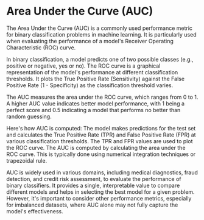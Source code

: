 # Area Under the Curve (AUC)

The Area Under the Curve (AUC) is a commonly used performance metric for binary classification problems in machine learning. It is particularly used when evaluating the performance of a model's Receiver Operating Characteristic (ROC) curve.

In binary classification, a model predicts one of two possible classes (e.g., positive or negative, yes or no). The ROC curve is a graphical representation of the model's performance at different classification thresholds. It plots the True Positive Rate (Sensitivity) against the False Positive Rate (1 - Specificity) as the classification threshold varies.

The AUC measures the area under the ROC curve, which ranges from 0 to 1. A higher AUC value indicates better model performance, with 1 being a perfect score and 0.5 indicating a model that performs no better than random guessing.

Here's how AUC is computed: The model makes predictions for the test set and calculates the True Positive Rate (TPR) and False Positive Rate (FPR) at various classification thresholds. The TPR and FPR values are used to plot the ROC curve. The AUC is computed by calculating the area under the ROC curve. This is typically done using numerical integration techniques or trapezoidal rule.

AUC is widely used in various domains, including medical diagnostics, fraud detection, and credit risk assessment, to evaluate the performance of binary classifiers. It provides a single, interpretable value to compare different models and helps in selecting the best model for a given problem. However, it's important to consider other performance metrics, especially for imbalanced datasets, where AUC alone may not fully capture the model's effectiveness.
